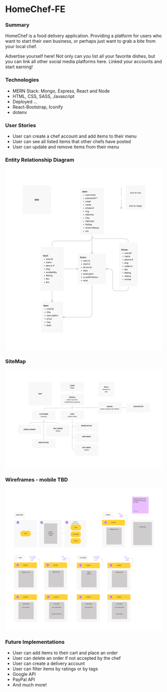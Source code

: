 # HomeChef-FE

### Summary

HomeChef is a food delivery application. Providing a platform for users who want to start their own business, or perhaps just want to grab a bite from your local chef. 

Advertise yourself here! Not only can you list all your favorite dishes, but you can link all other social media platforms here. Linked your accounts and start earning!

### Technologies 

- MERN Stack: Mongo, Express, React and Node
- HTML, CSS, SASS, Javascript
- Deployed ...
- React-Bootstrap, Iconify
- dotenv

### User Stories
- User can create a chef account and add items to their menu
- User can see all listed items that other chefs have posted
- User can update and remove items from their menu

### Entity Relationship Diagram
![Image of ERD](./assets/ERD.png)

### SiteMap 
![Image of MAP](./assets/MAP.png)

### Wireframes - mobile TBD
![Image of mobileFrame](./assets/mobile.png)

### Future Implementations
- User can add items to their cart and place an order
- User can delete an order if not accepted by the chef
- User can create a delivery account
- User can filter items by ratings or by tags
- Google API
- PayPal API 
- And much more! 
